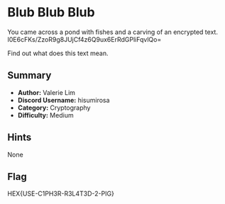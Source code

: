 # Blub Blub Blub
You came across a pond with fishes and a carving of an encrypted text. I0E6cFKs/ZzoR9g8JUjCf4z6Q9ux6ErRdGPliFqvlQo=

Find out what does this text mean.

## Summary
 - **Author:** Valerie Lim
 - **Discord Username:** hisumirosa
 - **Category:** Cryptography
 - **Difficulty:** Medium

## Hints
None

## Flag
HEX{USE-C1PH3R-R3L4T3D-2-PIG}
